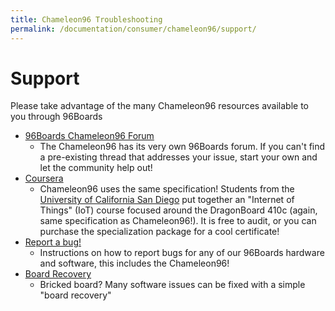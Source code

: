 ```yaml
---
title: Chameleon96 Troubleshooting
permalink: /documentation/consumer/chameleon96/support/
---
```

# Support

Please take advantage of the many Chameleon96 resources available to you through 96Boards

- [96Boards Chameleon96 Forum]()
   - The Chameleon96 has its very own 96Boards forum. If you can't find a pre-existing thread that addresses your issue, start your own and let the community help out!
- [Coursera](https://www.coursera.org/specializations/internet-of-things)
   - Chameleon96 uses the same specification! Students from the [University of California San Diego](https://ucsd.edu/) put together an "Internet of Things" (IoT) course focused around the DragonBoard 410c (again, same specification as Chameleon96!). It is free to audit, or you can purchase the specialization package for a cool certificate!
- [Report a bug!](../../../Report_a_bug.md)
   - Instructions on how to report bugs for any of our 96Boards hardware and software, this includes the Chameleon96!
- [Board Recovery](../installation/board-recovery.md)
   - Bricked board? Many software issues can be fixed with a simple "board recovery"
